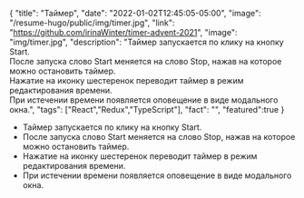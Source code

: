 {
"title": "Таймер",
"date": "2022-01-02T12:45:05-05:00",
"image": "/resume-hugo/public/img/timer.jpg",
"link": "https://github.com/irinaWinter/timer-advent-2021",
"image": "img/timer.jpg",
"description": "Таймер запускается по клику на кнопку Start.<br>После запуска слово Start меняется на слово Stop, нажав на которое можно остановить таймер.<br>Нажатие на иконку шестеренок переводит таймер в режим редактирования времени.<br>При истечении времени появляется оповещение в виде модального окна.",
"tags": ["React","Redux","TypeScript"],
"fact": "",
"featured":true
}

- Таймер запускается по клику на кнопку Start.
- После запуска слово Start меняется на слово Stop, нажав на которое можно остановить таймер.
- Нажатие на иконку шестеренок переводит таймер в режим редактирования времени.
- При истечении времени появляется оповещение в виде модального окна.
